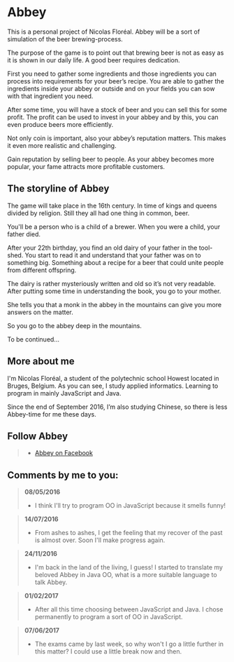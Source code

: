 # Abbey

This is a personal project of Nicolas Floréal.
Abbey will be a sort of simulation of the beer brewing-process.

The purpose of the game is to point out that brewing beer is not as easy as it is shown in our daily life. A good beer requires dedication.

First you need to gather some ingredients and those ingredients you can process into requirements for your beer’s recipe.
You are able to gather the ingredients inside your abbey or outside and on your fields you can sow with that ingredient you need.

After some time, you will have a stock of beer and you can sell this for some profit.
The profit can be used to invest in your abbey and by this, you can even produce beers more efficiently.

Not only coin is important, also your abbey’s reputation matters.
This makes it even more realistic and challenging.

Gain reputation by selling beer to people.
As your abbey becomes more popular, your fame attracts more profitable customers.

## The storyline of Abbey

The game will take place in the 16th century.
In time of kings and queens divided by religion.
Still they all had one thing in common, beer.

You'll be a person who is a child of a brewer.
When you were a child, your father died.

After your 22th birthday, you find an old dairy of your father in the tool-shed.
You start to read it and understand that your father was on to something big.
Something about a recipe for a beer that could unite people from different offspring.

The dairy is rather mysteriously written and old so it’s not very readable.
After putting some time in understanding the book, you go to your mother.

She tells you that a monk in the abbey in the mountains can give you more answers on the matter.

So you go to the abbey deep in the mountains.

To be continued...

## More about me

I'm Nicolas Floréal, a student of the polytechnic school Howest located in Bruges, Belgium.
As you can see, I study applied informatics. Learning to program in mainly JavaScript and Java.

Since the end of September 2016,
I’m also studying Chinese, so there is less Abbey-time for me these days.

## Follow Abbey

> * [Abbey on Facebook](https://www.facebook.com/AbbeyTheGame/)

## Comments by me to you:

> **08/05/2016**
> * I think I'll try to program OO in JavaScript because it smells funny!

> **14/07/2016**
> * From ashes to ashes, I get the feeling that my recover of the past is almost over. Soon I'll make progress again.

> **24/11/2016**
> * I'm back in the land of the living, I guess!
    I started to translate my beloved Abbey in Java OO, what is a more suitable language to talk Abbey.

> **01/02/2017**
> * After all this time choosing between JavaScript and Java. I chose permanently to program a sort of OO in JavaScript.

> **07/06/2017**
> * The exams came by last week, so why won't I go a little further in this matter?
    I could use a little break now and then.